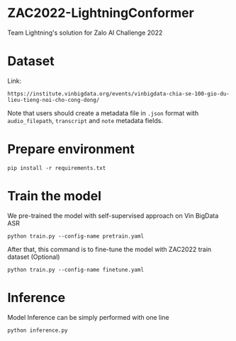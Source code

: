# ZAC2022-LightningConformer
Team Lightning's solution for Zalo AI Challenge 2022

# Dataset
Link: 
```
https://institute.vinbigdata.org/events/vinbigdata-chia-se-100-gio-du-lieu-tieng-noi-cho-cong-dong/
```
Note that users should create a metadata  file in `.json` format with `audio_filepath`, `transcript` and `note` metadata fields.

# Prepare environment
```
pip install -r requirements.txt
```

# Train the model
We pre-trained the model with self-supervised approach on Vin BigData ASR
```
python train.py --config-name pretrain.yaml
```
After that, this command is to fine-tune the model with ZAC2022 train dataset (Optional)
```
python train.py --config-name finetune.yaml
```

# Inference
Model Inference can be simply performed with one line
```
python inference.py
```
